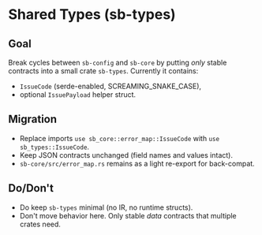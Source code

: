 # Shared Types (sb-types)

## Goal
Break cycles between `sb-config` and `sb-core` by putting *only* stable contracts
into a small crate `sb-types`. Currently it contains:
- `IssueCode` (serde-enabled, SCREAMING_SNAKE_CASE),
- optional `IssuePayload` helper struct.

## Migration
- Replace imports `use sb_core::error_map::IssueCode` with `use sb_types::IssueCode`.
- Keep JSON contracts unchanged (field names and values intact).
- `sb-core/src/error_map.rs` remains as a light re-export for back-compat.

## Do/Don't
- Do keep `sb-types` minimal (no IR, no runtime structs).
- Don't move behavior here. Only stable *data* contracts that multiple crates need.